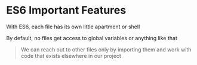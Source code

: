 # ES6 Important Features

With ES6, each file has its own little apartment or shell

By default, no files get access to global variables or anything like that

>We can reach out to other files only by importing them and work with code that exists elsewhere in our project